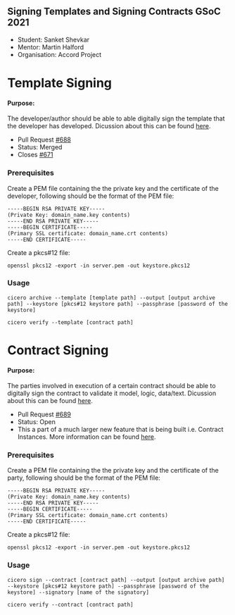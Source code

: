 ## Signing Templates and Signing Contracts GSoC 2021

- Student: Sanket Shevkar
- Mentor: Martin Halford
- Organisation: Accord Project

# Template Signing

#### Purpose: 
The developer/author should be able to able digitally sign the template that the developer has developed. Dicussion about this can be found [here](https://github.com/accordproject/cicero/issues/262).

- Pull Request [#688](https://github.com/accordproject/cicero/pull/688)
- Status: Merged
- Closes [#671](https://github.com/accordproject/cicero/issues/671)

### Prerequisites

Create a PEM file containing the the private key and the certificate of the developer,
following should be the format of the PEM file:

```
-----BEGIN RSA PRIVATE KEY-----
(Private Key: domain_name.key contents)
-----END RSA PRIVATE KEY-----
-----BEGIN CERTIFICATE-----
(Primary SSL certificate: domain_name.crt contents)
-----END CERTIFICATE-----
```

Create a pkcs#12 file:

`openssl pkcs12 -export -in server.pem -out keystore.pkcs12`

### Usage

```
cicero archive --template [template path] --output [output archive path] --keystore [pkcs#12 keystore path] --passphrase [password of the keystore]

cicero verify --template [contract path]
```

# Contract Signing

#### Purpose: 
The parties involved in execution of a certain contract should be able to digitally sign the contract to validate it model, logic, data/text. Dicussion about this can be found [here](https://github.com/accordproject/cicero/issues/558).

- Pull Request [#689](https://github.com/accordproject/cicero/pull/689)
- Status: Open
- This a part of a much larger new feature that is being built i.e. Contract Instances. 
More information can be found [here](https://github.com/accordproject/lab-contract-design). 

### Prerequisites

Create a PEM file containing the the private key and the certificate of the party,
following should be the format of the PEM file:

```
-----BEGIN RSA PRIVATE KEY-----
(Private Key: domain_name.key contents)
-----END RSA PRIVATE KEY-----
-----BEGIN CERTIFICATE-----
(Primary SSL certificate: domain_name.crt contents)
-----END CERTIFICATE-----
```

Create a pkcs#12 file:

`openssl pkcs12 -export -in server.pem -out keystore.pkcs12`

### Usage

```
cicero sign --contract [contract path] --output [output archive path] --keystore [pkcs#12 keystore path] --passphrase [password of the keystore] --signatory [name of the signatory]

cicero verify --contract [contract path]
```
